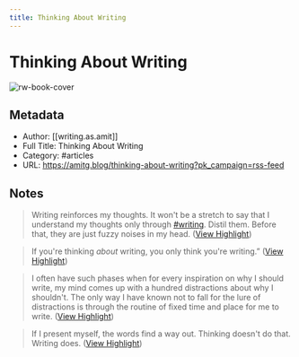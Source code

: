 ```yaml
---
title: Thinking About Writing
---
```

# Thinking About Writing

![rw-book-cover](https://cdn.writeas.net/img/w-sq-light.png)

## Metadata
- Author: [[writing.as.amit]]
- Full Title: Thinking About Writing
- Category: #articles
- URL: https://amitg.blog/thinking-about-writing?pk_campaign=rss-feed

## Notes
> Writing reinforces my thoughts. It won't be a stretch to say that I understand my thoughts only through [#writing](https://amitg.blog/tag:writing). Distil them. Before that, they are just fuzzy noises in my head. ([View Highlight](https://read.readwise.io/read/01gy1cgnxtcs97chtv0rzkr6v6))

> If you're thinking *about* writing, you only think you're writing.” ([View Highlight](https://read.readwise.io/read/01gy1cgtm8kn7cb5k2vr6yv6a7))

> I often have such phases when for every inspiration on why I should write, my mind comes up with a hundred distractions about why I shouldn't. The only way I have known not to fall for the lure of distractions is through the routine of fixed time and place for me to write. ([View Highlight](https://read.readwise.io/read/01gy1cnvz5sd5b0cbmsskvmp5r))

> If I present myself, the words find a way out. Thinking doesn't do that. Writing does. ([View Highlight](https://read.readwise.io/read/01gy1cpezvm3grrt9p4kw1bpbv))

